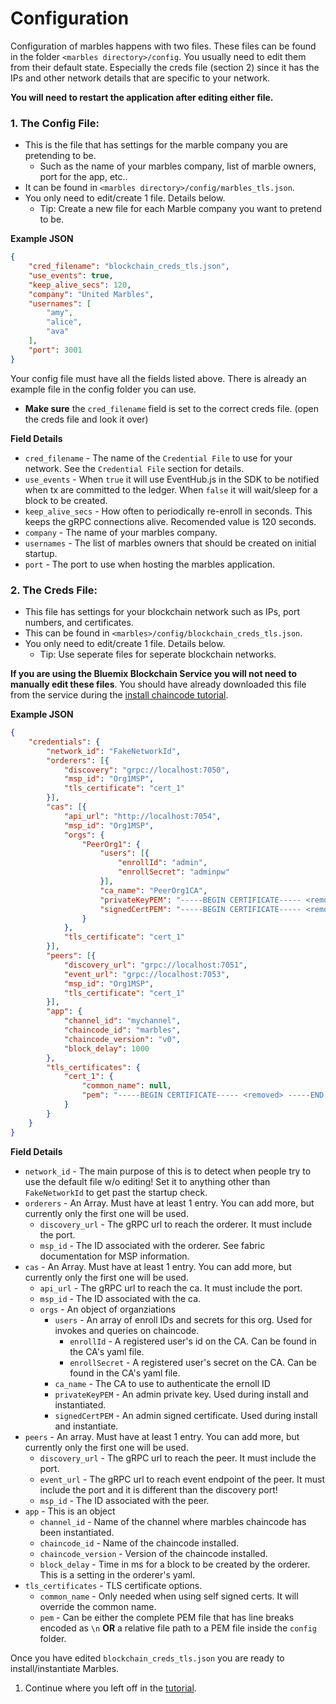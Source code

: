 # Configuration

Configuration of marbles happens with two files. 
These files can be found in the folder `<marbles directory>/config`. 
You usually need to edit them from their default state. 
Especially the creds file (section 2) since it has the IPs and other network details that are specific to your network. 

**You will need to restart the application after editing either file.**

### 1. The Config File:

- This is the file that has settings for the marble company you are pretending to be.
	- Such as the name of your marbles company, list of marble owners, port for the app, etc.. 
- It can be found in `<marbles directory>/config/marbles_tls.json`. 
- You only need to edit/create 1 file. Details below.
	- Tip: Create a new file for each Marble company you want to pretend to be.

**Example JSON**

```json
{
    "cred_filename": "blockchain_creds_tls.json",
    "use_events": true,
    "keep_alive_secs": 120,
    "company": "United Marbles",
    "usernames": [
        "amy",
        "alice",
        "ava"
    ],
    "port": 3001
}

```

Your config file must have all the fields listed above. 
There is already an example file in the config folder you can use. 
- **Make sure** the `cred_filename` field is set to the correct creds file. (open the creds file and look it over)

**Field Details**

- `cred_filename` - The name of the `Credential File` to use for your network. See the `Credential File` section for details.
- `use_events` - When `true` it will use EventHub.js in the SDK to be notified when tx are committed to the ledger. When `false` it will wait/sleep for a block to be created.
- `keep_alive_secs` - How often to periodically re-enroll in seconds.  This keeps the gRPC connections alive. Recomended value is 120 seconds.
- `company` - The name of your marbles company.
- `usernames` - The list of marbles owners that should be created on initial startup.
- `port` - The port to use when hosting the marbles application.

### 2. The Creds File:

- This file has settings for your blockchain network such as IPs, port numbers, and certificates. 
- This can be found in `<marbles>/config/blockchain_creds_tls.json`. 
- You only need to edit/create 1 file. Details below.
	- Tip: Use seperate files for seperate blockchain networks.

**If you are using the Bluemix Blockchain Service you will not need to manually edit these files**. 
You should have already downloaded this file from the service during the [install chaincode tutorial](./install_chaincode.md). 

**Example JSON**

```json
{
	"credentials": {
		"network_id": "FakeNetworkId",
		"orderers": [{
			"discovery": "grpc://localhost:7050",
			"msp_id": "Org1MSP",
			"tls_certificate": "cert_1"
		}],
		"cas": [{
			"api_url": "http://localhost:7054",
			"msp_id": "Org1MSP",
			"orgs": {
				"PeerOrg1": {
					"users": [{
						"enrollId": "admin",
						"enrollSecret": "adminpw"
					}],
					"ca_name": "PeerOrg1CA",
					"privateKeyPEM": "-----BEGIN CERTIFICATE----- <removed> -----END CERTIFICATE-----\r\n",
					"signedCertPEM": "-----BEGIN CERTIFICATE----- <removed> -----END CERTIFICATE-----\r\n"
				}
			},
			"tls_certificate": "cert_1"
		}],
		"peers": [{
			"discovery_url": "grpc://localhost:7051",
			"event_url": "grpc://localhost:7053",
			"msp_id": "Org1MSP",
			"tls_certificate": "cert_1"
		}],
		"app": {
			"channel_id": "mychannel",
			"chaincode_id": "marbles",
			"chaincode_version": "v0",
			"block_delay": 1000
		},
		"tls_certificates": {
			"cert_1": {
				"common_name": null,
				"pem": "-----BEGIN CERTIFICATE----- <removed> -----END CERTIFICATE-----\r\n"
			}
		}
	}
}
```

**Field Details**

- `network_id` - The main purpose of this is to detect when people try to use the default file w/o editing! Set it to anything other than `FakeNetworkId` to get past the startup check.
- `orderers` - An Array. Must have at least 1 entry. You can add more, but currently only the first one will be used.
	- `discovery_url` - The gRPC url to reach the orderer. It must include the port.
	- `msp_id` - The ID associated with the orderer. See fabric documentation for MSP information.
- `cas` - An Array. Must have at least 1 entry. You can add more, but currently only the first one will be used.
	- `api_url` - The gRPC url to reach the ca. It must include the port.
	- `msp_id` - The ID associated with the ca.
	- `orgs` - An object of organziations
		- `users` - An array of enroll IDs and secrets for this org.  Used for invokes and queries on chaincode.
			- `enrollId` - A registered user's id on the CA. Can be found in the CA's yaml file.
			- `enrollSecret` - A registered user's secret on the CA. Can be found in the CA's yaml file. 
		- `ca_name` - The CA to use to authenticate the ernoll ID
		- `privateKeyPEM` - An admin private key. Used during install and instantiated.
		- `signedCertPEM` - An admin signed certificate. Used during install and instantiate.
- `peers` - An array. Must have at least 1 entry. You can add more, but currently only the first one will be used.
	- `discovery_url` - The gRPC url to reach the peer. It must include the port.
	- `event_url` - The gRPC url to reach event endpoint of the peer. It must include the port and it is different than the discovery port!
	- `msp_id` - The ID associated with the peer.
- `app` - This is an object
	- `channel_id` - Name of the channel where marbles chaincode has been instantiated.
	- `chaincode_id` - Name of the chaincode installed.
	- `chaincode_version` - Version of the chaincode installed.
	- `block_delay` - Time in ms for a block to be created by the orderer. This is a setting in the orderer's yaml.
- `tls_certificates` - TLS certificate options.
	- `common_name` - Only needed when using self signed certs. It will override the common name.
	- `pem` - Can be either the complete PEM file that has line breaks encoded as `\n` **OR** a relative file path to a PEM file inside the `config` folder.

Once you have edited `blockchain_creds_tls.json` you are ready to install/instantiate Marbles. 

1. Continue where you left off in the [tutorial](../README.md#installchaincode). 
